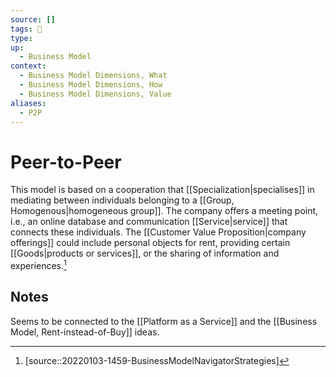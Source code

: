 ```yaml
---
source: []
tags: 🌱 
type:
up:
  - Business Model
context:
  - Business Model Dimensions, What
  - Business Model Dimensions, How
  - Business Model Dimensions, Value
aliases:
  - P2P
---
```


# Peer-to-Peer

This model is based on a cooperation that [[Specialization|specialises]] in mediating between individuals belonging to a [[Group, Homogenous|homogeneous group]]. The company offers a meeting point, i.e., an online database and communication [[Service|service]] that connects these individuals. The [[Customer Value Proposition|company offerings]] could include personal objects for rent, providing certain [[Goods|products or services]], or the sharing of information and experiences.[^2]

## Notes

Seems to be connected to the [[Platform as a Service]] and the [[Business Model, Rent-instead-of-Buy]] ideas.

[^2]: [source::20220103-1459-BusinessModelNavigatorStrategies]
